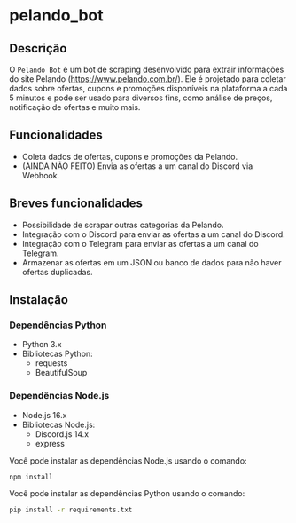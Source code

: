 # pelando_bot

## Descrição
O `Pelando Bot` é um bot de scraping desenvolvido para extrair informações do site Pelando (https://www.pelando.com.br/). Ele é projetado para coletar dados sobre ofertas, cupons e promoções disponíveis na plataforma a cada 5 minutos e pode ser usado para diversos fins, como análise de preços, notificação de ofertas e muito mais.

## Funcionalidades
- Coleta dados de ofertas, cupons e promoções da Pelando.
- (AINDA NÃO FEITO) Envia as ofertas a um canal do Discord via Webhook.

## Breves funcionalidades
- Possibilidade de scrapar outras categorias da Pelando.
- Integração com o Discord para enviar as ofertas a um canal do Discord.
- Integração com o Telegram para enviar as ofertas a um canal do Telegram.
- Armazenar as ofertas em um JSON ou banco de dados para não haver ofertas duplicadas.

## Instalação

### Dependências Python
- Python 3.x
- Bibliotecas Python:
  - requests
  - BeautifulSoup

### Dependências Node.js
- Node.js 16.x
- Bibliotecas Node.js:
  - Discord.js 14.x
  - express

Você pode instalar as dependências Node.js usando o comando:
```bash
npm install
```
Você pode instalar as dependências Python usando o comando:
```bash
pip install -r requirements.txt
